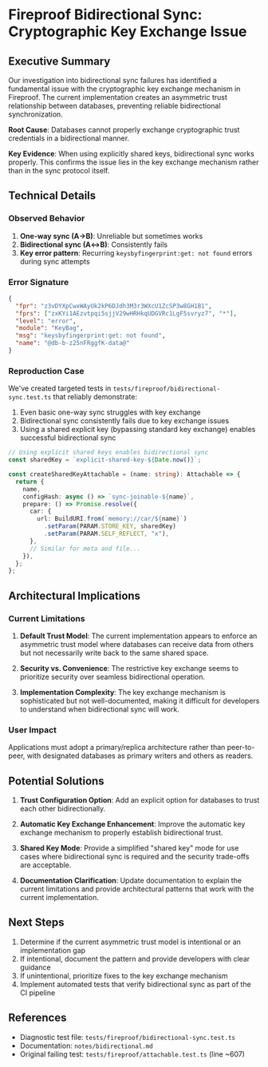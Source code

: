 # Fireproof Bidirectional Sync: Cryptographic Key Exchange Issue

## Executive Summary

Our investigation into bidirectional sync failures has identified a fundamental issue with the cryptographic key exchange mechanism in Fireproof. The current implementation creates an asymmetric trust relationship between databases, preventing reliable bidirectional synchronization.

**Root Cause**: Databases cannot properly exchange cryptographic trust credentials in a bidirectional manner.

**Key Evidence**: When using explicitly shared keys, bidirectional sync works properly. This confirms the issue lies in the key exchange mechanism rather than in the sync protocol itself.

## Technical Details

### Observed Behavior

1. **One-way sync (A→B)**: Unreliable but sometimes works
2. **Bidirectional sync (A↔B)**: Consistently fails
3. **Key error pattern**: Recurring `keysbyfingerprint:get: not found` errors during sync attempts

### Error Signature

```json
{
  "fpr": "z3vDYXpCwxWAyUk2kP6DJdh3M3r3WXcU1ZcSP3w8GH1B1",
  "fprs": ["zxKYi1AEzvtpqi5sjjV29wHRHkqUDGVRc1LgF5svryz7", "*"],
  "level": "error",
  "module": "KeyBag",
  "msg": "keysbyfingerprint:get: not found",
  "name": "@db-b-z25nFRggfK-data@"
}
```

### Reproduction Case

We've created targeted tests in `tests/fireproof/bidirectional-sync.test.ts` that reliably demonstrate:

1. Even basic one-way sync struggles with key exchange
2. Bidirectional sync consistently fails due to key exchange issues
3. Using a shared explicit key (bypassing standard key exchange) enables successful bidirectional sync

```typescript
// Using explicit shared keys enables bidirectional sync
const sharedKey = `explicit-shared-key-${Date.now()}`;

const createSharedKeyAttachable = (name: string): Attachable => {
  return {
    name,
    configHash: async () => `sync-joinable-${name}`,
    prepare: () => Promise.resolve({
      car: {
        url: BuildURI.from(`memory://car/${name}`)
          .setParam(PARAM.STORE_KEY, sharedKey)
          .setParam(PARAM.SELF_REFLECT, "x"),
      },
      // Similar for meta and file...
    }),
  };
};
```

## Architectural Implications

### Current Limitations

1. **Default Trust Model**: The current implementation appears to enforce an asymmetric trust model where databases can receive data from others but not necessarily write back to the same shared space.

2. **Security vs. Convenience**: The restrictive key exchange seems to prioritize security over seamless bidirectional operation.

3. **Implementation Complexity**: The key exchange mechanism is sophisticated but not well-documented, making it difficult for developers to understand when bidirectional sync will work.

### User Impact

Applications must adopt a primary/replica architecture rather than peer-to-peer, with designated databases as primary writers and others as readers.

## Potential Solutions

1. **Trust Configuration Option**: Add an explicit option for databases to trust each other bidirectionally.

2. **Automatic Key Exchange Enhancement**: Improve the automatic key exchange mechanism to properly establish bidirectional trust.

3. **Shared Key Mode**: Provide a simplified "shared key" mode for use cases where bidirectional sync is required and the security trade-offs are acceptable.

4. **Documentation Clarification**: Update documentation to explain the current limitations and provide architectural patterns that work with the current implementation.

## Next Steps

1. Determine if the current asymmetric trust model is intentional or an implementation gap
2. If intentional, document the pattern and provide developers with clear guidance
3. If unintentional, prioritize fixes to the key exchange mechanism
4. Implement automated tests that verify bidirectional sync as part of the CI pipeline

## References

- Diagnostic test file: `tests/fireproof/bidirectional-sync.test.ts`
- Documentation: `notes/bidirectional.md`
- Original failing test: `tests/fireproof/attachable.test.ts` (line ~607)
